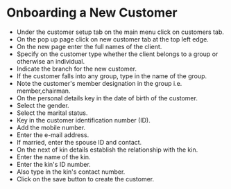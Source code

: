 # Onboarding a New Customer #
- Under the customer setup tab on the main menu click on customers tab.
- On the pop up page click on new customer tab at the top left edge. 
- On the new page enter the full names of the client. 
- Specify on the customer type whether the client belongs to a group or otherwise an individual.
- Indicate the branch for the new customer.
- If the customer falls into any group, type in the name of the group. 
- Note the customer's member designation in the group i.e. member,chairman.
- On the personal details key in the date of birth of the customer.
- Select the gender.
- Select the marital status.
- Key in the customer identification number (ID).
- Add the mobile number. 
- Enter the e-mail address. 
- If married, enter the spouse ID and contact.
- On the next of kin details establish the relationship with the kin.
- Enter the name of the kin.
- Enter the kin's ID number.
- Also type in the kin's contact number.
- Click on the save button to create the customer.